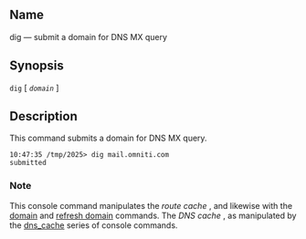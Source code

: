 <a name="console_commands.dig"></a>
## Name

dig — submit a domain for DNS MX query

## Synopsis

`dig` [ *`domain`* ]

<a name="idp12047008"></a>
## Description

This command submits a domain for DNS MX query.

```
10:47:35 /tmp/2025> dig mail.omniti.com
submitted
```

### Note

This console command manipulates the *route cache* , and likewise with the [domain](console_commands.domain "domain") and [refresh domain](console_commands.refresh_domain.php "refresh domain") commands. The *DNS cache* , as manipulated by the [dns_cache](console_commands.dns_cache.php "dns_cache") series of console commands.
